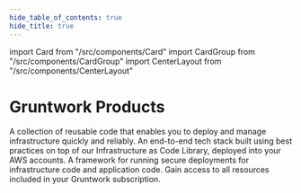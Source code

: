 ```yaml
---
hide_table_of_contents: true
hide_title: true
---
```


import Card from "/src/components/Card"
import CardGroup from "/src/components/CardGroup"
import CenterLayout from "/src/components/CenterLayout"

<CenterLayout>

# Gruntwork Products

<CardGroup cols={2}>

<Card
  title="Library"
  href="/library/overview/">
A collection of reusable code that enables you to deploy and manage infrastructure quickly and reliably.
</Card>
<Card
  title="Reference Architecture"
  href="/refarch/whats-this/what-is-a-reference-architecture">
An end-to-end tech stack built using best practices on top of our Infrastructure as Code Library, deployed into your AWS accounts.
</Card>
<Card
  title="Pipelines"
  href="/pipelines/overview">
A framework for running secure deployments for infrastructure code and application code.
</Card>
<Card
title="Developer Portal"
href="/developer-portal/create-account">
Gain access to all resources included in your Gruntwork subscription.
</Card>

</CardGroup>

</CenterLayout>


<!-- ##DOCS-SOURCER-START
{
  "sourcePlugin": "local-copier",
  "hash": "3bbe852b160e129b54c8e1a7bd67b2a7"
}
##DOCS-SOURCER-END -->
